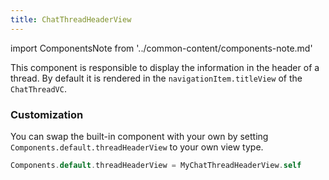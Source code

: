 ```yaml
---
title: ChatThreadHeaderView
---
```


import ComponentsNote from '../common-content/components-note.md'

This component is responsible to display the information in the header of a thread. By default it is rendered in the `navigationItem.titleView` of the `ChatThreadVC`.

### Customization

You can swap the built-in component with your own by setting `Components.default.threadHeaderView` to your own view type.

```swift
Components.default.threadHeaderView = MyChatThreadHeaderView.self
```
<ComponentsNote />

<!-- Uncomment this when we have typing events for threads
### Example

Let's change the default `ChatThreadHeaderView` and put the channel name in the title and in the subtitle we only show it if some user is typing.

| Default Style  | Custom Style | Custom Style (Typing) |
| -------------- | ------------ | --------------------- |
| <img src={require("../assets/chat-thread-header-view-default.png").default}/>  | <img src={require("../assets/chat-thread-header-view-custom.png").default}/>  | <img src={require("../assets/chat-thread-header-view-custom-typing.png").default}/>  |

For this we need to subclass `ChatThreadHeaderView` and handle typing events as well as moving the channel name to the title instead of subtitle.

```swift
class CustomChatThreadHeaderView: ChatThreadHeaderView {

    var typingUsers = Set<ChatUser>()

    // Handle typing events
    override func channelController(
        _ channelController: _ChatChannelController<NoExtraData>,
        didChangeTypingUsers typingUsers: Set<_ChatUser<NoExtraData>>
    ) {
        // Save the current typing users but the current user.
        // Then update the content.
        self.typingUsers = typingUsers.filter { $0.id != currentUserId }
        updateContentIfNeeded()
    }

    // Render the channel name in the title instead of subtitle.
    override var titleText: String? {
        guard let channel = channelController?.channel else { return nil }
        return components.channelNamer(channel, currentUserId)
    }

    // Render "typing..." only if some user is typing.
    // By return nil, the view will be hidden automatically.
    override var subtitleText: String? {
        typingUsers.isEmpty ? nil : "typing..."
    }
}
```

Finally, we have to tell the SDK to use our custom component instead of the default one:
```swift
Components.default.threadHeaderView = CustomChatThreadHeaderView.self
```

## Properties